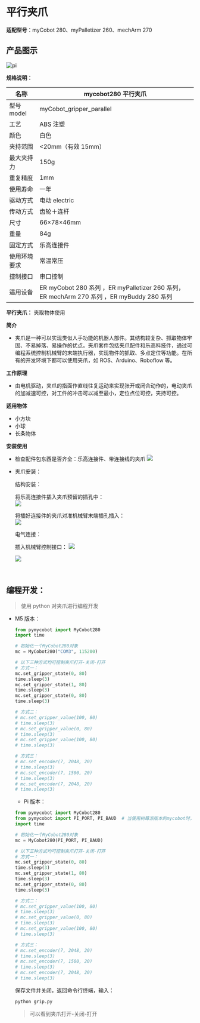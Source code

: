 # 平行夹爪

**适配型号**：myCobot 280、myPalletizer 260、mechArm 270

## **产品图示**

![pi](../../resource\4-SupportAndService\Accessories\grip/p1.png)

**规格说明：**

| 名称         | mycobot280 平行夹爪                                                                        |
| ------------ | ------------------------------------------------------------------------------------------ |
| 型号 model   | myCobot_gripper_parallel                                                                   |
| 工艺         | ABS 注塑                                                                                   |
| 颜色         | 白色                                                                                       |
| 夹持范围     | <20mm（有效 15mm）                                                                         |
| 最大夹持力   | 150g                                                                                       |
| 重复精度     | 1mm                                                                                        |
| 使用寿命     | 一年                                                                                       |
| 驱动方式     | 电动 electric                                                                              |
| 传动方式     | 齿轮＋连杆                                                                                 |
| 尺寸         | 66×78×46mm                                                                                 |
| 重量         | 84g                                                                                        |
| 固定方式     | 乐高连接件                                                                                 |
| 使用环境要求 | 常温常压                                                                                   |
| 控制接口     | 串口控制                                                                                   |
| 适用设备     | ER myCobot 280 系列 ，ER myPalletizer 260 系列， ER mechArm 270 系列 ，ER myBuddy 280 系列 |

**平行夹爪：** 夹取物体使用

**简介**

- 夹爪是一种可以实现类似人手功能的机器人部件。其结构较复杂、抓取物体牢固、不易掉落、易操作的优点。夹爪套件包括夹爪配件和乐高科技件，通过可编程系统控制机械臂的末端执行器，实现物件的抓取、多点定位等功能。在所有的开发环境下都可以使用夹爪，如 ROS、Arduino、Roboflow 等。

**工作原理**

- 由电机驱动，夹爪的指面作直线往复运动来实现张开或闭合动作的，电动夹爪的加减速可控，对工件的冲击可以减至最小，定位点位可控，夹持可控。

**适用物体**

- 小方块
- 小球
- 长条物体

**安装使用**

- 检查配件包东西是否齐全：乐高连接件、带连接线的夹爪
  ![](../../resource\4-SupportAndService\Accessories\grip/p2.jpg)

- 夹爪安装：

  结构安装：

  将乐高连接件插入夹爪预留的插孔中：  
  ![](../../resource\4-SupportAndService\Accessories\grip/p3.jpg)

  将插好连接件的夹爪对准机械臂末端插孔插入：  
  ![](../../resource\4-SupportAndService\Accessories\grip/p4.jpg)

  电气连接：

  插入机械臂控制接口：
  ![](../../resource\4-SupportAndService\Accessories\grip/p5.png)

  ![](../../resource\4-SupportAndService\Accessories\grip/p6.jpg)

<br>

## 编程开发：

> 使用 python 对夹爪进行编程开发

- M5 版本：
  
  ```python
  from pymycobot import MyCobot280
  import time
  
  # 初始化一个MyCobot280对象
  mc = MyCobot280("COM3", 115200)
  
  # 以下三种方式均可控制夹爪打开-关闭-打开
  # 方式一：
  mc.set_gripper_state(0, 80)
  time.sleep(3)
  mc.set_gripper_state(1, 80)
  time.sleep(3)
  mc.set_gripper_state(0, 80)
  time.sleep(3)
  
  # 方式二：
  # mc.set_gripper_value(100, 80)
  # time.sleep(3)
  # mc.set_gripper_value(0, 80)
  # time.sleep(3)
  # mc.set_gripper_value(100, 80)
  # time.sleep(3)
  
  # 方式三：
  # mc.set_encoder(7, 2048, 20)
  # time.sleep(3)
  # mc.set_encoder(7, 1500, 20)
  # time.sleep(3)
  # mc.set_encoder(7, 2048, 20)
  # time.sleep(3)
  ```
  
  - Pi 版本：
  
  ```python
  from pymycobot import MyCobot280
  from pymycobot import PI_PORT, PI_BAUD  # 当使用树莓派版本的mycobot时，可以引用这两个变量进行MyCobot280初始化
  import time
  
  # 初始化一个MyCobot280对象
  mc = MyCobot280(PI_PORT, PI_BAUD)
  
  # 以下三种方式均可控制夹爪打开-关闭-打开
  # 方式一：
  mc.set_gripper_state(0, 80)
  time.sleep(3)
  mc.set_gripper_state(1, 80)
  time.sleep(3)
  mc.set_gripper_state(0, 80)
  time.sleep(3)
  
  # 方式二：
  # mc.set_gripper_value(100, 80)
  # time.sleep(3)
  # mc.set_gripper_value(0, 80)
  # time.sleep(3)
  # mc.set_gripper_value(100, 80)
  # time.sleep(3)
  
  # 方式三：
  # mc.set_encoder(7, 2048, 20)
  # time.sleep(3)
  # mc.set_encoder(7, 1500, 20)
  # time.sleep(3)
  # mc.set_encoder(7, 2048, 20)
  # time.sleep(3)
  ```
  
  保存文件并关闭，返回命令行终端，输入：
  
  ```bash
  python grip.py
  ```
  
  > 可以看到夹爪打开-关闭-打开
